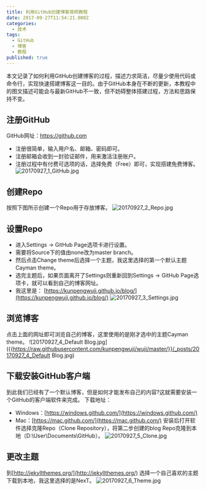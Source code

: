 ```yaml
---
title: 利用GitHub创建博客简明教程
date: 2017-09-27T11:54:21.000Z
categories:
  - 技术
tags:
  - GitHub
  - 博客
  - 教程
published: true
---
```


本文记录了如何利用GitHub创建博客的过程，描述力求简洁，尽量少使用代码或命令行，实现快速搭建博客这一目的。由于GitHub本身在不断的更新，本教程中的图文描述可能会与最新GitHub不一致，但不妨碍整体搭建过程，方法和思路保持不变。

## 注册GitHub
GitHub网址：https://github.com 
- 注册很简单，输入用户名、邮箱、密码即可。
- 注册邮箱会收到一封验证邮件，用来激活注册账户。
- 注册过程中有付费可选项的话，选择免费（Free）即可，实现搭建免费博客。
![20170927_1_GitHub.jpg]({{https://raw.githubusercontent.com/kunpengwuji/wuji/master/}}/_posts/20170927_1_GitHub.jpg)

## 创建Repo
按照下图所示创建一个Repo用于存放博客。
![20170927_2_Repo.jpg]({{https://raw.githubusercontent.com/kunpengwuji/wuji/master/}}/_posts/20170927_2_Repo.jpg)

## 设置Repo
- 进入Settings -> GitHub Page选项卡进行设置。
- 需要将Source下的值由none改为master branch。
- 然后点击Change theme后选择一个主题，我这里选择的第一个默认主题Cayman theme。
- 选完主题后，如果页面离开了Settings则重新回到Settings -> GitHub Page选项卡，就可以看到自己的博客网址。
- 我这里是：
[https://kunpengwuji.github.io/blog/](https://kunpengwuji.github.io/blog/)
![20170927_3_Settings.jpg]({{https://raw.githubusercontent.com/kunpengwuji/wuji/master/}}/_posts/20170927_3_Settings.jpg)

## 浏览博客
点击上面的网址即可浏览自己的博客，这里使用的是刚才选中的主题Cayman theme。
![20170927_4_Default Blog.jpg]({{https://raw.githubusercontent.com/kunpengwuji/wuji/master/}}/_posts/20170927_4_Default Blog.jpg)


## 下载安装GitHub客户端
到此我们已经有了一个默认博客，但是如何才能发布自己的内容?这就需要安装一个GitHub的客户端软件来完成。
下载地址：
- Windows：[https://windows.github.com/](https://windows.github.com/)
- Mac：[https://mac.github.com/](https://mac.github.com/)
安装后打开软件选择克隆Repo（Clone Repository），将第二步创建的blog Repo克隆到本地（D:\User\Documents\GitHub）。
![20170927_5_Clone.jpg]({{https://raw.githubusercontent.com/kunpengwuji/wuji/master/}}/_posts/20170927_5_Clone.jpg)


## 更改主题
到[http://jekyllthemes.org/](http://jekyllthemes.org/) 选择一个自己喜欢的主题下载到本地，我这里选择的是NexT。
![20170927_6_Theme.jpg]({{https://raw.githubusercontent.com/kunpengwuji/wuji/master/}}/_posts/20170927_6_Theme.jpg)


## 

